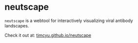 # neutscape
`neutscape` is a webtool for interactively visualizing viral antibody landscapes. 

Check it out at: [timcyu.github.io/neutscape](timcyu.github.io/neutscape)